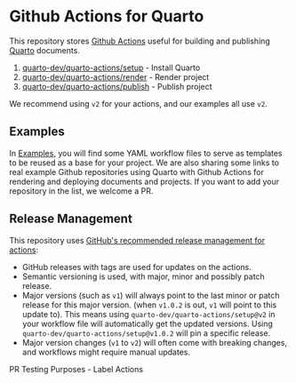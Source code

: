 # Github Actions for Quarto

This repository stores [Github Actions](https://github.com/features/actions) useful for building and publishing [Quarto](https://quarto.org/) documents.

1. [quarto-dev/quarto-actions/setup](https://github.com/quarto-dev/quarto-actions/tree/main/setup) - Install Quarto
2. [quarto-dev/quarto-actions/render](https://github.com/quarto-dev/quarto-actions/tree/main/render) - Render project
3. [quarto-dev/quarto-actions/publish](https://github.com/quarto-dev/quarto-actions/tree/main/publish) - Publish project

We recommend using `v2` for your actions, and our examples all use `v2`.

## Examples

In [Examples](./examples), you will find some YAML workflow files to serve as templates to be reused as a base for your project. We are also sharing some links to real example Github repositories using Quarto with Github Actions for rendering and deploying documents and projects. If you want to add your repository in the list, we welcome a PR.

## Release Management

This repository uses [GitHub's recommended release management for actions](https://docs.github.com/en/actions/creating-actions/about-custom-actions#using-release-management-for-actions): 

* GitHub releases with tags are used for updates on the actions. 
* Semantic versioning is used, with major, minor and possibly patch release. 
* Major versions (such as `v1`) will always point to the last minor or patch release for this major version. (when `v1.0.2` is out, `v1` will point to this update to). This means using `quarto-dev/quarto-actions/setup@v2` in your workflow file will automatically get the updated versions. Using `quarto-dev/quarto-actions/setup@v1.0.2` will pin a specific release.
* Major version changes (`v1` to `v2`) will often come with breaking changes, and workflows might require manual updates.

PR Testing Purposes - Label Actions
